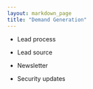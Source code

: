 ```yaml
---
layout: markdown_page
title: "Demand Generation"
---
```

* Lead process  

* Lead source

* Newsletter

* Security updates
